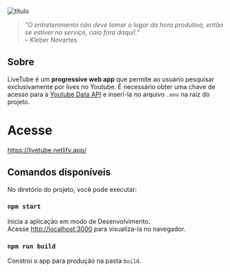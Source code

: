 <img src="https://i.ibb.co/7K5yHpD/LIVETUBE.png" alt="titulo" /> 

> _"O entretenimento não deve tomar o lugar da hora produtiva, então se estiver no serviço, caia fora daqui!."_ </br>
> – Kléber Novartes

## Sobre

LiveTube é um <strong>progressive web app</strong> que permite ao usuário pesquisar exclusivamente por lives no Youtube.
É necessário obter uma chave de acesso para a <a href='https://developers.google.com/youtube/v3/'>Youtube Data API</a> e inseri-la no arquivo `.env` na raiz do projeto.

# Acesse
https://livetube.netlify.app/

## Comandos disponíveis

No diretório do projeto, você pode executar:

### `npm start`

Inicia a aplicação em modo de Desenvolvimento.<br />
Acesse [http://localhost:3000](http://localhost:3000) para visualiza-la no navegador.

### `npm run build`

Constroi o app para produção na pasta `build`.<br />
